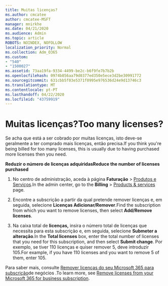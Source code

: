 ```yaml
---
title: Muitas licenças?
ms.author: cmcatee
author: cmcatee-MSFT
manager: mnirkhe
ms.date: 04/21/2020
ms.audience: Admin
ms.topic: article
ROBOTS: NOINDEX, NOFOLLOW
localization_priority: Normal
ms.collection: Adm_O365
ms.custom:
- "540"
- "1500027"
ms.assetid: 73aa19fa-9334-4499-be2c-b6f9fe7b7b2b
ms.openlocfilehash: 0974b856aa79d0377ed350e5ece3d2be30991772
ms.sourcegitcommit: 631cbb5f03e5371f0995e976536d24e9d13746c3
ms.translationtype: MT
ms.contentlocale: pt-PT
ms.lasthandoff: 04/22/2020
ms.locfileid: "43759919"
---
```

# <a name="too-many-licenses"></a><span data-ttu-id="ae851-102">Muitas licenças?</span><span class="sxs-lookup"><span data-stu-id="ae851-102">Too many licenses?</span></span>

<span data-ttu-id="ae851-103">Se acha que está a ser cobrado por muitas licenças, isto deve-se geralmente a ter comprado mais licenças, então precisa.</span><span class="sxs-lookup"><span data-stu-id="ae851-103">If you think you're being billed for too many licenses, this is usually due to having purchased more licenses then you need.</span></span>
  
<span data-ttu-id="ae851-104">**Reduzir o número de licenças adquiridas**</span><span class="sxs-lookup"><span data-stu-id="ae851-104">**Reduce the number of licenses purchased**</span></span>
  
1. <span data-ttu-id="ae851-105">No centro de administração, aceda à página **Faturação** \> [Produtos e Serviços](https://go.microsoft.com/fwlink/p/?linkid=842054).</span><span class="sxs-lookup"><span data-stu-id="ae851-105">In the admin center, go to the **Billing** \> [Products & services](https://go.microsoft.com/fwlink/p/?linkid=842054) page.</span></span>

2. <span data-ttu-id="ae851-106">Encontre a subscrição a partir da qual pretende remover licenças e, em seguida, selecione **Licenças Adicionar/Remover**.</span><span class="sxs-lookup"><span data-stu-id="ae851-106">Find the subscription from which you want to remove licenses, then select **Add/Remove licenses**.</span></span>

3. <span data-ttu-id="ae851-107">Na caixa total de **licenças,** insira o número total de licenças que necessita para esta subscrição e, em seguida, selecione **Submeter a alteração**.</span><span class="sxs-lookup"><span data-stu-id="ae851-107">In the **Total licenses** box, enter the total number of licenses that you need for this subscription, and then select **Submit change**.</span></span> <span data-ttu-id="ae851-108">Por exemplo, se tiver 110 licenças e quiser remover 5, deve introduzir 105.</span><span class="sxs-lookup"><span data-stu-id="ae851-108">For example, if you have 110 licenses and you want to remove 5 of them, enter 105.</span></span>

<span data-ttu-id="ae851-109">Para saber mais, consulte [Remover licenças do seu Microsoft 365 para subscrição](https://docs.microsoft.com/office365/admin/subscriptions-and-billing/remove-licenses-from-subscription)de negócios .</span><span class="sxs-lookup"><span data-stu-id="ae851-109">To learn more, see [Remove licenses from your Microsoft 365 for business subscription](https://docs.microsoft.com/office365/admin/subscriptions-and-billing/remove-licenses-from-subscription).</span></span>